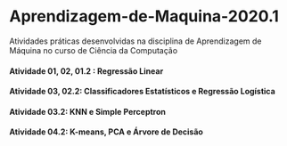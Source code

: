 # Aprendizagem-de-Maquina-2020.1
Atividades práticas desenvolvidas na disciplina de Aprendizagem de Máquina no curso de Ciência da Computação

#### Atividade 01, 02, 01.2 : Regressão Linear
#### Atividade 03, 02.2: Classificadores Estatísticos e Regressão Logística
#### Atividade 03.2: KNN e Simple Perceptron
#### Atividade 04.2: K-means, PCA e Árvore de Decisão
